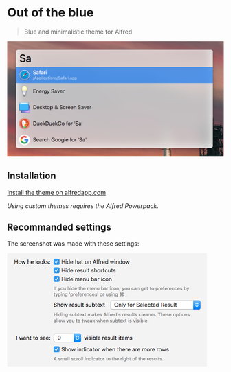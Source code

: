 # Out of the blue

> Blue and minimalistic theme for Alfred

<img src="screenshot.png" width="615">

## Installation

[Install the theme on alfredapp.com](https://www.alfredapp.com/extras/theme/ABKHiSK3vC/)

_Using custom themes requires the Alfred Powerpack._

## Recommanded settings

The screenshot was made with these settings:

<img src="settings.png" width="465">
